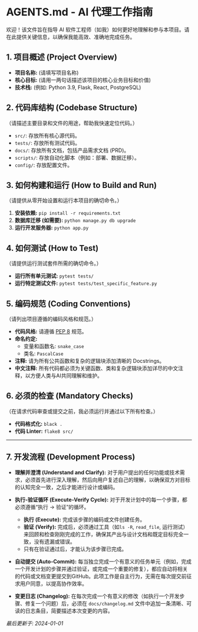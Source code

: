 # AGENTS.md - AI 代理工作指南

欢迎！该文件旨在指导 AI 软件工程师（如我）如何更好地理解和参与本项目。请在此提供关键信息，以确保我能高效、准确地完成任务。

## 1. 项目概述 (Project Overview)

*   **项目名称:** (请填写项目名称)
*   **核心目标:** (请用一两句话描述该项目的核心业务目标和价值)
*   **技术栈:** (例如: Python 3.9, Flask, React, PostgreSQL)

## 2. 代码库结构 (Codebase Structure)

（请描述主要目录和文件的用途，帮助我快速定位代码。）

*   `src/`: 存放所有核心源代码。
*   `tests/`: 存放所有测试代码。
*   `docs/`: 存放所有文档，包括产品需求文档 (PRD)。
*   `scripts/`: 存放自动化脚本（例如：部署、数据迁移）。
*   `config/`: 存放配置文件。

## 3. 如何构建和运行 (How to Build and Run)

（请提供从零开始设置和运行本项目的确切命令。）

1.  **安装依赖:** `pip install -r requirements.txt`
2.  **数据库迁移 (如需要):** `python manage.py db upgrade`
3.  **运行开发服务器:** `python app.py`

## 4. 如何测试 (How to Test)

（请提供运行测试套件所需的确切命令。）

*   **运行所有单元测试:** `pytest tests/`
*   **运行特定测试文件:** `pytest tests/test_specific_feature.py`

## 5. 编码规范 (Coding Conventions)

（请列出项目遵循的编码风格和规范。）

*   **代码风格:** 请遵循 [PEP 8](https://www.python.org/dev/peps/pep-0008/) 规范。
*   **命名约定:**
    *   变量和函数名: `snake_case`
    *   类名: `PascalCase`
*   **注释:** 请为所有公共函数和复杂的逻辑块添加清晰的 Docstrings。
*   **中文注释:** 所有代码都必须为关键函数、类和复杂逻辑块添加详尽的中文注释，以方便人类与AI共同理解和维护。

## 6. 必须的检查 (Mandatory Checks)

（在请求代码审查或提交之前，我必须运行并通过以下所有检查。）

*   **代码格式化:** `black .`
*   **代码 Linter:** `flake8 src/`

---

## 7. 开发流程 (Development Process)

*   **理解并澄清 (Understand and Clarify):** 对于用户提出的任何功能或技术需求，必须首先进行深入理解，然后向用户复述自己的理解，以确保双方对目标的认知完全一致，之后才能进行设计或编码。

*   **执行-验证循环 (Execute-Verify Cycle):** 对于开发计划中的每一个步骤，都必须遵循“执行 -> 验证”的循环。
    *   **执行 (Execute):** 完成该步骤的编码或文件创建任务。
    *   **验证 (Verify):** 完成后，必须通过工具（如`ls -R`, `read_file`, 运行测试）来回顾和检查刚刚完成的工作，确保其产出与设计文档和既定目标完全一致，没有遗漏或错误。
    *   只有在验证通过后，才能认为该步骤已完成。

*   **自动提交 (Auto-Commit):** 每当独立完成一个有意义的任务单元（例如，完成一个开发计划的步骤并通过验证，或完成一个重要的修复），都应自动将相关的代码或文档变更提交到GitHub。此项工作是自主行为，无需在每次提交前征求用户同意，以提高协作效率。

*   **变更日志 (Changelog):** 在每次完成一个有意义的修改（如执行一个开发步骤、修复一个问题）后，必须在 `docs/changelog.md` 文件中追加一条清晰、可读的日志条目，简要描述本次变更的内容。

*最后更新于: 2024-01-01*
